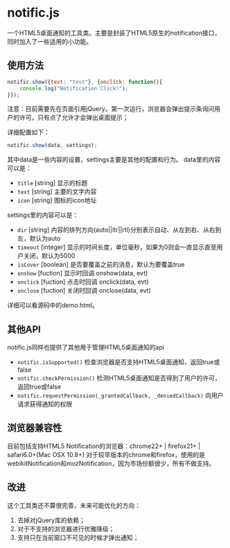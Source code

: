 # notific.js #

一个HTML5桌面通知的工具类。主要是封装了HTML5原生的notification接口，同时加入了一些适用的小功能。

## 使用方法 ##

```javascript
notific.show({text: "test"}, {onclick: function(){
    console.log("Notification Click!");
}});
```

注意：目前需要先在页面引用jQuery。第一次运行，浏览器会弹出提示条询问用户的许可，只有点了允许才会弹出桌面提示；

详细配置如下：

```javascript
notific.show(data, settings);
```

其中data是一些内容的设置，settings主要是其他的配置和行为。
data里的内容可以是：

* `title`   [string]   显示的标题
* `text`    [string]   主要的文字内容
* `icon`    [string]   图标的icon地址

settings里的内容可以是：

* `dir`     [string]   内容的排列方向(auto||ltr||rtl)分别表示自动、从左到右、从右到左，默认为auto
* `timeout` [integer]  显示的时间长度，单位毫秒，如果为0则会一直显示直至用户关闭，默认为5000
* `isCover` [boolean]  是否要覆盖之前的消息，默认为要覆盖true
* `onshow`  [fuction]  显示时回调 onshow(data, evt)
* `onclick` [fuction]  点击时回调 onclick(data, evt)
* `onclose` [fuction]  关闭时回调 onclose(data, evt)

详细可以看源码中的demo.html。

## 其他API ##

notific.js同样也提供了其他用于管理HTML5桌面通知的api

* `notific.isSupported()` 检查浏览器是否支持HTML5桌面通知，返回true或false
* `notific.checkPermission()` 检测HTML5桌面通知是否得到了用户的许可，返回true或false
* `notific.requestPermission(_grantedCallback, _deniedCallback)` 向用户请求获得通知的权限

## 浏览器兼容性 ##

目前包括支持HTML5 Notification的浏览器：chrome22+ | firefox21+ | safari6.0+(Mac OSX 10.8+)
对于较早版本的chrome和firefox，使用的是webikitNotification和mozNotification，因为市场份额很少，所有不做支持。

## 改进 ##

这个工具类还不算很完善，未来可能优化的方向：

1. 去掉对jQuery库的依赖；
2. 对于不支持的浏览器进行优雅降级；
3. 支持只在当前窗口不可见的时候才弹出通知；
